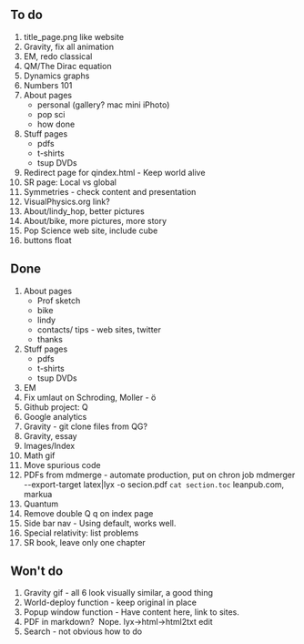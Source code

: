 ## To do

1. title_page.png like website
1. Gravity, fix all animation
1. EM, redo classical 
1. QM/The Dirac equation
1. Dynamics graphs
1. Numbers 101
1. About pages
    * personal (gallery? mac mini iPhoto)
    * pop sci
    * how done
1. Stuff pages
    * pdfs
    * t-shirts
    * tsup DVDs
1. Redirect page for qindex.html - Keep world alive
1. SR page: Local vs global
1. Symmetries - check content and presentation
1. VisualPhysics.org link?
1. About/lindy_hop, better pictures
1. About/bike, more pictures, more story
1. Pop Science web site, include cube
1. buttons float

## Done

1. About pages
    * Prof sketch
    * bike
    * lindy
    * contacts/ tips - web sites, twitter
    * thanks
1. Stuff pages
    * pdfs
    * t-shirts
    * tsup DVDs
1. EM
1. Fix umlaut on Schroding, Moller - &ouml;
1. Github project: Q
1. Google analytics
1. Gravity - git clone files from QG?
1. Gravity, essay
1. Images/Index
1. Math gif
1. Move spurious code
1. PDFs from mdmerge - automate production, put on chron job
mdmerger --export-target latex|lyx -o secion.pdf `cat section.toc`
leanpub.com, markua
1. Quantum
1. Remove double Q q on index page
1. Side bar nav - Using default, works well.
1. Special relativity: list problems
1. SR book, leave only one chapter

## Won't do

1. Gravity gif - all 6 look visually similar, a good thing
1. World-deploy function - keep original in place
1. Popup window function - Have content here, link to sites.
1. PDF in markdown? ![]()  Nope.  lyx->html->html2txt  edit
1. Search - not obvious how to do
